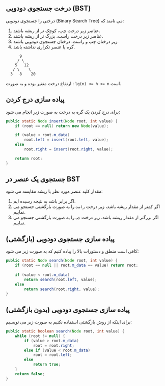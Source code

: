 ## درخت جستجوی دودویی (BST)
درختی را جستجوی دودویی (Binary Search Tree) می نامند که:
1. عناصر زیر درخت چپ، کوچک تر از ریشه باشند.
2. عناصر زیر درخت راست، بزرگ تر از ریشه باشند.
3. زیر درختان چپ و راست، درختان جستجوی دودویی باشند.
4. گره یا عنصر تکراری نداشته باشد.
```console
      9
     / \
    5   12
   / \    \
  3   8    20
```
ارتفاع درخت متغیر بوده و به صورت : `lg(n) <= h <= n` است.
## پیاده سازی درج کردن
برای درج کردن یک گره به درخت به صورت زیر انجام می شود:
```java
public static Node insert(Node root, int value) {
    if (root == null) return new Node(value);

    if (value < root.m_data)
        root.left = insert(root.left, value);
    else
        root.right = insert(root.right, value);

    return root;
}
```

## جستجوی یک عنصر در BST
مقدار کلید عنصر مورد نظر با ریشه مقایسه می شود:
1. اگر برابر باشد به نتیجه رسیده ایم.
2. اگر کمتر از مقدار ریشه باشد، زیر درخت `راست` را به صورت بازگشتی جستجو می نماییم.
3. اگر بزرگتر از مقدار ریشه باشد، زیر درخت `چپ` را به صورت بازگشتی جستجو می نماییم.

## پیاده سازی جستجوی دودویی (بازگشتی)
کافی است منطق و دستورات بالا را پیاده کنیم که به صورت زیر می شود:
```java
public static Node search(Node root, int value) {
    if (root == null || root.m_data == value) return root;
        
    if (value < root.m_data)
        return search(root.left, value);
    else 
        return search(root.right, value);
}
```

## پیاده سازی جستجوی دودویی (بدون بازگشتی)
برای اینکه از روش بازگشتی استفاده نکنیم به صورت زیر می نویسیم:
```java
public static boolean search(Node root, int value) {
    while (root != null) {
        if (value > root.m_data)
            root = root.right;
        else if (value < root.m_data)
            root = root.left;
        else
            return true;
    }
    return false;
}
```
